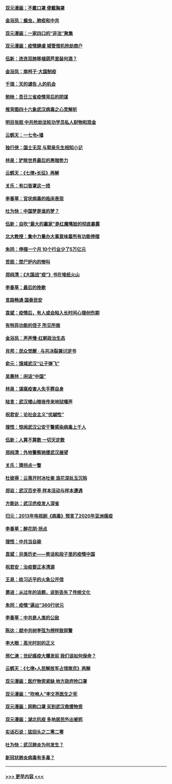 #### [双元漫画：不戴口罩 便戴胸罩](../pages/nsc993/n11916447.md?t=03052032) 
#### [金浴凤：蝗虫，肺疫和中共](../pages/nsc993/n11916904.md?t=03052032) 
#### [双元漫画：一家四口的“非法”聚集](../pages/nsc993/n11916378.md?t=03052032) 
#### [双元漫画：疫情肆虐 城管借机抢劫商户](../pages/nsc993/n11916310.md?t=03052032) 
#### [伍新：连连双肺移植葫芦里装何酒？](../pages/nsc993/n11913667.md?t=03052032) 
#### [金浴凤：南柯子·大国制疫](../pages/nsc993/n11913657.md?t=03052032) 
#### [千瑞：天的谴告  人的机会](../pages/nsc993/n11913309.md?t=03052032) 
#### [勉映：吾日三省疫情背后的阴谋](../pages/nsc993/n11913079.md?t=03052032) 
#### [推背图四十六象武汉病毒之心灵解析](../pages/nsc993/n11911761.md?t=03052032) 
#### [明目张胆 中共抢劫法轮功学员私人财物和现金](../pages/nsc993/n11910262.md?t=03052032) 
#### [云鹤天：一七令▪墙](../pages/nsc993/n11910627.md?t=03052032) 
#### [独行侠：国士无双 与郭泉先生相知小记](../pages/nsc993/n11910613.md?t=03052032) 
#### [林泉：铲除世界最后的黑暗势力](../pages/nsc993/n11909320.md?t=03052032) 
#### [云鹤天：《七律▪长征》再解](../pages/nsc993/n11909327.md?t=03052032) 
#### [关乐：有口皆罩这一捂](../pages/nsc993/n11908393.md?t=03052032) 
#### [李春草：官状病毒的临床表现](../pages/nsc993/n11908339.md?t=03052032) 
#### [吐为快：中国梦是谁的梦？](../pages/nsc993/n11906564.md?t=03052032) 
#### [伍新：自吹“最大的赢家”是红魔嘴脸的彻底暴露](../pages/nsc993/n11906407.md?t=03052032) 
#### [北大教授：集中力量办大事意味着所有功能停摆](../pages/nsc993/n11904800.md?t=03052032) 
#### [朱同：停摆一个月 10个行业少了5万亿元](../pages/nsc993/n11904498.md?t=03052032) 
#### [苦胆：焚尸炉内的惨叫](../pages/nsc993/n11904479.md?t=03052032) 
#### [郑纯清：《大国战“疫”》书在堆纸火山](../pages/nsc993/n11904450.md?t=03052032) 
#### [李春草：最后的挽歌](../pages/nsc993/n11904441.md?t=03052032) 
#### [言路畅通 国泰民安](../pages/nsc993/n11904222.md?t=03052032) 
#### [袁斌：疫情后，有人或会陷入长时间心理创伤期](../pages/nsc993/n11901514.md?t=03052032) 
#### [有特异功能的侄子 所见所做](../pages/nsc993/n11901154.md?t=03052032) 
#### [金浴凤：声声慢‧红朝政治生态](../pages/nsc993/n11899553.md?t=03052032) 
#### [肖邦：民众觉醒 · 与共决裂兼讨逆书](../pages/nsc993/n11898435.md?t=03052032) 
#### [俞元：饿城武汉“让子弹飞”](../pages/nsc993/n11898344.md?t=03052032) 
#### [吴惠林：闲话“中国”](../pages/nsc993/n11898182.md?t=03052032) 
#### [林泉：谋瘟疫害人失手葬自身](../pages/nsc993/n11897892.md?t=03052032) 
#### [陆言：武汉楼山暗夜传来地狱嚎声](../pages/nsc993/n11897033.md?t=03052032) 
#### [祝君安：论社会主义“优越性”](../pages/nsc993/n11897005.md?t=03052032) 
#### [理悟：惊闻武汉公安干警感染病毒上千人](../pages/nsc993/n11896947.md?t=03052032) 
#### [伍新：人算不算数 一切天定数](../pages/nsc993/n11893372.md?t=03052032) 
#### [郑纯清：外地警察驰援武汉展望](../pages/nsc993/n11893115.md?t=03052032) 
#### [关乐：猜拐点一瞥](../pages/nsc993/n11893020.md?t=03052032) 
#### [杜彼得：云落开时冰吐鉴 浪花深处玉沉钩](../pages/nsc993/n11892107.md?t=03052032) 
#### [郑岩：武汉百步亭 样本活动与样本遭遇](../pages/nsc993/n11892310.md?t=03052032) 
#### [方能达：武汉疠疫发人深省](../pages/nsc993/n11891376.md?t=03052032) 
#### [归元：2013年电视剧《病毒》预言了2020年亚洲瘟疫](../pages/nsc993/n11891126.md?t=03052032) 
#### [李春草：醉花阴·拐点](../pages/nsc993/n11890567.md?t=03052032) 
#### [理悟：中共当自毙](../pages/nsc993/n11890559.md?t=03052032) 
#### [袁斌：另类历史——笑话和段子里的疫情中国](../pages/nsc993/n11889243.md?t=03052032) 
#### [祝君安：治疫要正本清源](../pages/nsc993/n11889085.md?t=03052032) 
#### [王易：给习近平的火急公开信](../pages/nsc993/n11888225.md?t=03052032) 
#### [萧进：从过年的话题，说到丢失了传统文化](../pages/nsc993/n11887732.md?t=03052032) 
#### [朱同：疫情“逼出”360行状元](../pages/nsc993/n11887678.md?t=03052032) 
#### [李春草：中共是人类的公敌](../pages/nsc993/n11887656.md?t=03052032) 
#### [陈达：就中共树李弦为榜样致网警](../pages/nsc993/n11887625.md?t=03052032) 
#### [李大眼：高光时刻的正义](../pages/nsc993/n11887585.md?t=03052032) 
#### [邢仁涛：世纪瘟疫大爆发前 我们该如何保命？](../pages/nsc993/n11887535.md?t=03052032) 
#### [云鹤天：《七律▪人民解放军占领南京》再解](../pages/nsc993/n11887524.md?t=03052032) 
#### [双元漫画：医疗物资紧缺 地方政府抢口罩](../pages/nsc993/n11884744.md?t=03052032) 
#### [双元漫画：“吹哨人”李文亮医生之死](../pages/nsc993/n11884705.md?t=03052032) 
#### [双元漫画：网购口罩 买到武汉救援物资](../pages/nsc993/n11884670.md?t=03052032) 
#### [双元漫画：湖北抗疫 多地居民外出被抓](../pages/nsc993/n11884643.md?t=03052032) 
#### [实话石说：猛回头之二零二零](../pages/nsc993/n11883968.md?t=03052032) 
#### [吐为快：武汉肺炎为何发生？](../pages/nsc993/n11882180.md?t=03052032) 
#### [新冠状肺炎病毒有多毒？](../pages/nsc993/n11881790.md?t=03052032) 

----
#### [ >>> 更早内容 <<< ](../indexes/nsc993-earlier.md)

